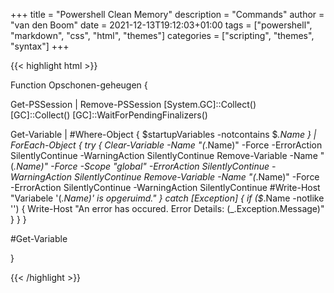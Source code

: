 +++
title = "Powershell Clean Memory"
description = "Commands"
author = "van den Boom"
date = 2021-12-13T19:12:03+01:00
tags = ["powershell", "markdown", "css", "html", "themes"]
categories = ["scripting", "themes", "syntax"]
+++

{{< highlight html >}}

Function Opschonen-geheugen {

  Get-PSSession | Remove-PSSession
  [System.GC]::Collect()         
  [GC]::Collect()
  [GC]::WaitForPendingFinalizers()

  Get-Variable |
  #Where-Object { $startupVariables -notcontains $_.Name } |
  ForEach-Object {
    try {
      Clear-Variable -Name "$($_.Name)" -Force -ErrorAction SilentlyContinue -WarningAction SilentlyContinue
      Remove-Variable -Name "$($_.Name)" -Force -Scope "global" -ErrorAction SilentlyContinue -WarningAction SilentlyContinue
      Remove-Variable -Name "$($_.Name)" -Force -ErrorAction SilentlyContinue -WarningAction SilentlyContinue
      #Write-Host "Variabele '$($_.Name)' is opgeruimd."
    }
    catch [Exception] {
      if ($_.Name -notlike '') { Write-Host "An error has occured. Error Details: $($_.Exception.Message)" }
    }
  }

  #Get-Variable

}

{{< /highlight >}}
